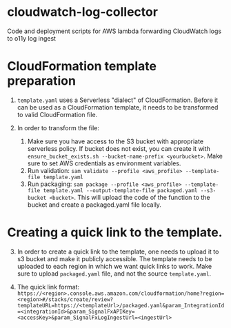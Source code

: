 # cloudwatch-log-collector
Code and deployment scripts for AWS lambda forwarding CloudWatch logs to o11y log ingest

# CloudFormation template preparation
1. `template.yaml` uses a Serverless "dialect" of CloudFormation.
 Before it can be used as a CloudFormation template, it needs to be transformed to valid CloudFormation file.
 
2. In order to transform the file:
    1. Make sure you have access to the S3 bucket with appropriate serverless policy. If bucket does not exist, you can create it
    with `ensure_bucket_exists.sh --bucket-name-prefix <yourbucket>`. Make sure to set AWS credentials as environment variables.
    2. Run validation:
    `sam validate --profile <aws_profile> --template-file template.yaml`
    3. Run packaging:
    `sam package --profile <aws_profile> --template-file template.yaml --output-template-file packaged.yaml --s3-bucket <bucket>`.
    This will upload the code of the function to the bucket and create a packaged.yaml file locally.
    
# Creating a quick link to the template.

3. In order to create a quick link to the template, one needs to upload it to s3 bucket and make it publicly accessible. 
The template needs to be uploaded to each region in which we want quick links to work. Make sure to upload `packaged.yaml` file, and not the source `template.yaml`.

4. The quick link format:
`https://<region>.console.aws.amazon.com/cloudformation/home?region=<region>#/stacks/create/review?templateURL=https://<templateUrl>/packaged.yaml&param_IntegrationId=<integrationId>&param_SignalFxAPIKey=<accessKey>&param_SignalFxLogIngestUrl=<ingestUrl>`

